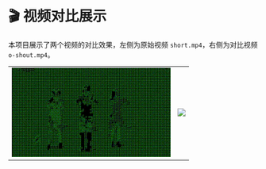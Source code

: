 # 🎬 视频对比展示

本项目展示了两个视频的对比效果，左侧为原始视频 `short.mp4`，右侧为对比视频 `o-shout.mp4`。

<table>
  <tr>
    <td><img src="short.gif" width="100%"></td>
    <td><img src="o-shout.gif" width="100%"></td>
  </tr>
</table>
